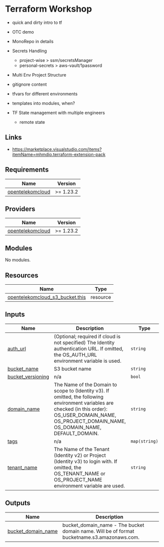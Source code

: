 # Terraform Workshop

- quick and dirty intro to tf
- OTC demo
  
- MonoRepo in details
- Secrets Handling
  - project-wise > ssm/secretsManager
  - personal-secrets > aws-vault/1password
- Multi Env Project Structure
- gitignore content
- tfvars for different environments
- templates into modules, when?
- TF State management with multiple engineers
  - remote state

## Links

- https://marketplace.visualstudio.com/items?itemName=mhmdio.terraform-extension-pack


<!-- BEGIN_TF_DOCS -->
## Requirements

| Name                                                                                           | Version   |
| ---------------------------------------------------------------------------------------------- | --------- |
| <a name="requirement_opentelekomcloud"></a> [opentelekomcloud](#requirement\_opentelekomcloud) | >= 1.23.2 |

## Providers

| Name                                                                                     | Version   |
| ---------------------------------------------------------------------------------------- | --------- |
| <a name="provider_opentelekomcloud"></a> [opentelekomcloud](#provider\_opentelekomcloud) | >= 1.23.2 |

## Modules

No modules.

## Resources

| Name                                                                                                                                         | Type     |
| -------------------------------------------------------------------------------------------------------------------------------------------- | -------- |
| [opentelekomcloud_s3_bucket.this](https://registry.terraform.io/providers/opentelekomcloud/opentelekomcloud/latest/docs/resources/s3_bucket) | resource |

## Inputs

| Name                                                                                    | Description                                                                                                                                                                                                          | Type          | Default                                    | Required |
| --------------------------------------------------------------------------------------- | -------------------------------------------------------------------------------------------------------------------------------------------------------------------------------------------------------------------- | ------------- | ------------------------------------------ | :------: |
| <a name="input_auth_url"></a> [auth\_url](#input\_auth\_url)                            | (Optional; required if cloud is not specified) The Identity authentication URL. If omitted, the OS\_AUTH\_URL environment variable is used.                                                                          | `string`      | `"https://iam.eu-de.otc.t-systems.com/v3"` |    no    |
| <a name="input_bucket_name"></a> [bucket\_name](#input\_bucket\_name)                   | S3 bucket name                                                                                                                                                                                                       | `string`      | n/a                                        |   yes    |
| <a name="input_bucket_versioning"></a> [bucket\_versioning](#input\_bucket\_versioning) | n/a                                                                                                                                                                                                                  | `bool`        | n/a                                        |   yes    |
| <a name="input_domain_name"></a> [domain\_name](#input\_domain\_name)                   | The Name of the Domain to scope to (Identity v3). If omitted, the following environment variables are checked (in this order): OS\_USER\_DOMAIN\_NAME, OS\_PROJECT\_DOMAIN\_NAME, OS\_DOMAIN\_NAME, DEFAULT\_DOMAIN. | `string`      | n/a                                        |   yes    |
| <a name="input_tags"></a> [tags](#input\_tags)                                          | n/a                                                                                                                                                                                                                  | `map(string)` | n/a                                        |   yes    |
| <a name="input_tenant_name"></a> [tenant\_name](#input\_tenant\_name)                   | The Name of the Tenant (Identity v2) or Project (Identity v3) to login with. If omitted, the OS\_TENANT\_NAME or OS\_PROJECT\_NAME environment variable are used.                                                    | `string`      | n/a                                        |   yes    |

## Outputs

| Name                                                                                           | Description                                                                                   |
| ---------------------------------------------------------------------------------------------- | --------------------------------------------------------------------------------------------- |
| <a name="output_bucket_domain_name"></a> [bucket\_domain\_name](#output\_bucket\_domain\_name) | bucket\_domain\_name - The bucket domain name. Will be of format bucketname.s3.amazonaws.com. |
<!-- END_TF_DOCS -->
